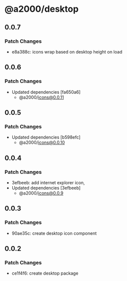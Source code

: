 # @a2000/desktop

## 0.0.7

### Patch Changes

- e8a388c: icons wrap based on desktop height on load

## 0.0.6

### Patch Changes

- Updated dependencies [fa650a6]
  - @a2000/icons@0.0.11

## 0.0.5

### Patch Changes

- Updated dependencies [b598efc]
  - @a2000/icons@0.0.10

## 0.0.4

### Patch Changes

- 3efbeeb: add internet explorer icon,
- Updated dependencies [3efbeeb]
  - @a2000/icons@0.0.9

## 0.0.3

### Patch Changes

- 90ae35c: create desktop icon component

## 0.0.2

### Patch Changes

- ce1f4f6: create desktop package
